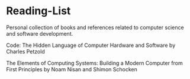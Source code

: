 # Reading-List
Personal collection of books and references related to computer science and software development.

Code: The Hidden Language of Computer Hardware and Software by Charles Petzold

The Elements of Computing Systems: Building a Modern Computer from First Principles by Noam Nisan and Shimon Schocken

